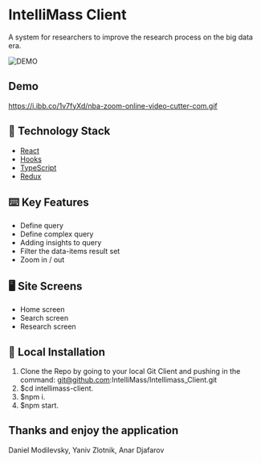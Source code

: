 # IntelliMass Client
A system for researchers to improve the research process on the big data era.


![DEMO](https://i.ibb.co/86B3m6M/Screen-Shot-2021-12-31-at-19-55-10.png)



## Demo
https://i.ibb.co/1v7fyXd/nba-zoom-online-video-cutter-com.gif


## 🏁 Technology Stack
- [React](https://reactjs.org/)
- [Hooks](https://reactjs.org/docs/hooks-intro.html)
- [TypeScript](https://www.typescriptlang.org/)
- [Redux](https://redux.js.org/)


## ⌨️ Key Features
- Define query
- Define complex query
- Adding insights to query
- Filter the data-items result set
- Zoom in / out

## 🖥️‍ Site Screens
- Home screen 
- Search screen 
- Research screen 


## 🏃‍ Local Installation

1. Clone the Repo by going to your local Git Client and pushing in the command:
   git@github.com:IntelliMass/Intellimass_Client.git
2. $cd intellimass-client.
3. $npm i.
4. $npm start.


## Thanks and enjoy the application

Daniel Modilevsky,
Yaniv Zlotnik,
Anar Djafarov
